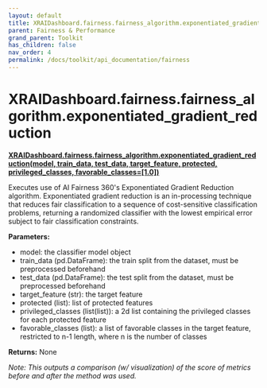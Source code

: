 ```yaml
---
layout: default
title: XRAIDashboard.fairness.fairness_algorithm.exponentiated_gradient_reduction
parent: Fairness & Performance
grand_parent: Toolkit
has_children: false
nav_order: 4
permalink: /docs/toolkit/api_documentation/fairness
---
```


# XRAIDashboard.fairness.fairness_algorithm.exponentiated_gradient_reduction
**[XRAIDashboard.fairness.fairness_algorithm.exponentiated_gradient_reduction(model, train_data, test_data, target_feature, protected, privileged_classes, favorable_classes=[1.0])](https://github.com/gaberamolete/XRAIDashboard/blob/main/fairness/fairness_algorithm.py)**


Executes use of AI Fairness 360's Exponentiated Gradient Reduction algorithm. Exponentiated gradient reduction is an in-processing technique that reduces fair classification to a sequence of cost-sensitive classification problems, returning a randomized classifier with the lowest empirical error subject to fair classification constraints.


**Parameters:**
-  model: the classifier model object
- train_data (pd.DataFrame): the train split from the dataset, must be preprocessed beforehand
- test_data (pd.DataFrame): the test split from the dataset, must be preprocessed beforehand
- target_feature (str): the target feature
- protected (list): list of protected features
- privileged_classes (list(list)): a 2d list containing the privileged classes for each protected feature
- favorable_classes (list): a list of favorable classes in the target feature, restricted to n-1 length, where n is the number of classes

**Returns:**
None

*Note: This outputs a comparison (w/ visualization) of the score of metrics before and after the method was used.*